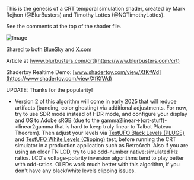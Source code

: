 This is the genesis of a CRT temporal simulation shader, created by Mark Rejhon (@BlurBusters) and Timothy Lottes (@NOTimothyLottes).

See the comments at the top of the shader file.

![Image](https://blurbusters.com/wp-content/uploads/2024/12/crt-simulation-animated.gif)

Shared to both [BlueSky](https://bsky.app/profile/blurbusters.com/post/3ldz4u6kovs2v) and [X.com](https://x.com/BlurBusters/status/1871340328965533777)

Article at [www.blurbusters.com/crt](https://www.blurbusters.com/crt)

Shadertoy Realtime Demo: [www.shadertoy.com/view/XfKfWd](https://www.shadertoy.com/view/XfKfWd)

UPDATE: Thanks for the popularity!
- Version 2 of this algorithm will come in early 2025 that will reduce artifacts (banding, color ghosting) via additional adjustments.  For now, try to use SDR mode instead of HDR mode, and configure your display and OS to Adobe sRGB (due to the gamma2linear->(crt-stuff)->linear2gamma that is hard to keep truly linear to Talbot Plateau Theorem).  Then adjust your levels via [TestUFO Black Levels (PLUGE)](https://testufo.com/blacklevels) and [TestUFO White Levels (Clipping)](https://testufo.com/whitelevels) test, before running the CRT simulator in a production application such as RetroArch.  Also if you are using an older TN LCD, try to use odd-number native:simulated Hz ratios.  LCD's voltage-polarity inversion algorithms tend to play better with odd-ratios.  OLEDs work much better with this algorithm, if you don't have any black/white levels clipping issues.

